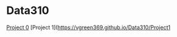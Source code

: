# Data310
[Project 0](https://vgreen369.github.io/Data310/Project0)
[Project 1](https://vgreen369.github.io/Data310/Project1
